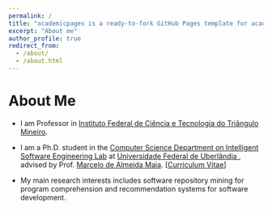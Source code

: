 ```yaml
---
permalink: /
title: "academicpages is a ready-to-fork GitHub Pages template for academic personal websites"
excerpt: "About me"
author_profile: true
redirect_from: 
  - /about/
  - /about.html
---
```


# About Me
* I am Professor in [Instituto Federal de Ciência e Tecnologia do Triângulo Mineiro](https://iftm.edu.br/).
* I am a Ph.D. student in the [Computer Science Department on Intelligent Software Engineering Lab](http://www.isel.ufu.br/) at [Universidade Federal de Uberlândia ](https://www.ufu.br/), advised by Prof. [Marcelo de Almeida Maia](http://www.portal.facom.ufu.br/pessoas/docentes/marcelo-de-almeida-maia). [[Curriculum Vitae](http://lattes.cnpq.br/9157131878203641)] 

* My main research interests includes software repository mining for program comprehension and recommendation systems for software development.

